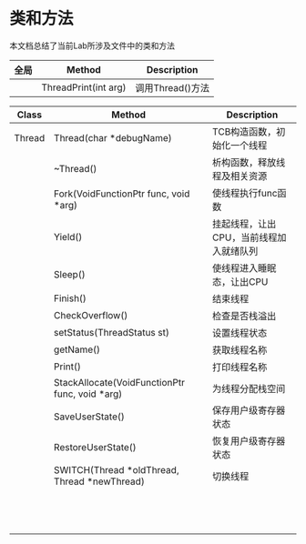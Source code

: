 # 类和方法
本文档总结了当前Lab所涉及文件中的类和方法

|全局|Method|Description|
|---|---|---|
||ThreadPrint(int arg)|调用Thread()方法|


|Class|Method|Description|
|---|---|---|
|Thread|Thread(char *debugName)|TCB构造函数，初始化一个线程|
|    |~Thread()|析构函数，释放线程及相关资源|
||Fork(VoidFunctionPtr func, void *arg)|使线程执行func函数|
||Yield()|挂起线程，让出CPU，当前线程加入就绪队列|
||Sleep()|使线程进入睡眠态，让出CPU|
||Finish()|结束线程|
||CheckOverflow()|检查是否栈溢出|
||setStatus(ThreadStatus st)|设置线程状态|
||getName()|获取线程名称|
||Print()|打印线程名称|
||StackAllocate(VoidFunctionPtr func, void *arg)|为线程分配栈空间|
||SaveUserState()|保存用户级寄存器状态|
||RestoreUserState()|恢复用户级寄存器状态|
||SWITCH(Thread *oldThread, Thread *newThread)|切换线程|
||||
||||
||||
||||
||||
||||
||||
||||
||||
||||
||||
||||
||||